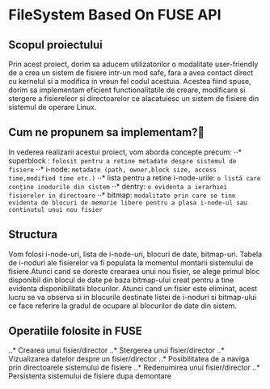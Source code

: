 # FileSystem Based On FUSE API 
## Scopul proiectului
Prin acest proiect, dorim sa aducem utilizatorilor o modalitate user-friendly de a crea un sistem de fisiere intr-un mod safe, fara a avea contact direct cu kernelul si a modifica in vreun fel codul acestuia.
Acestea fiind spuse, dorim sa implementam eficient functionalitatile de creare, modificare si stergere a fisiereleor si directoarelor ce alacatuiesc un sistem de fisiere din sistemul de operare Linux.
## Cum ne propunem sa implementam?🤔
In vederea realizarii acestui proiect, vom aborda concepte precum:
⋅⋅* superblock : `folosit pentru a retine metadate despre sistemul de fisiere`
⋅⋅* i-node: `metadate (path, owner,block size, access time,modified time etc.)`
⋅⋅* lista pentru a retine i-node-urile: `o listă care conține inodurile din sistem`
⋅⋅* dentry: `o evidenta a ierarhiei fisierelor in directoare`
⋅⋅* bitmap: `modalitate prin care se tine evidenta de blocuri de memorie libere pentru a plasa i-node-ul sau continutul unui nou fisier`
## Structura
Vom folosi i-node-uri, lista de i-node-uri, blocuri de date, bitmap-uri.
Tabela de i-noduri ale fisierelor va fi populata la momentul montarii sistemului de fisiere.Atunci cand se doreste crearaea unui nou fisier, se alege primul bloc disponibil din blocul de date pe baza bitmap-ului creat pentru a tine evidenta disponibilitatii blocurilor.
Atunci cand un fisier este eliminat, acest lucru se va observa si in blocurile destinate listei de i-noduri si bitmap-ului ce face referire la gradul de ocupare al blocurilor de date din sistem.
## Operatiile folosite in FUSE
..* Crearea unui fisier/director
..* Stergerea unui fisier/director
..* Vizualizarea datelor despre un fisier/director
..* Posibilitatea de a naviga prin directoarele sistemului de fisiere
..* Redenumirea unui fisier/director
..* Persistenta sistemului de fisiere dupa demontare
